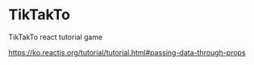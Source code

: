 # TikTakTo
TikTakTo react tutorial game

https://ko.reactjs.org/tutorial/tutorial.html#passing-data-through-props